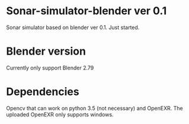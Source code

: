 # Sonar-simulator-blender ver 0.1
Sonar simulator based on blender ver 0.1. Just started.
# Blender version
Currently only support Blender 2.79
# Dependencies
Opencv that can work on python 3.5 (not necessary) and
OpenEXR. The uploaded OpenEXR only supports windows. 

